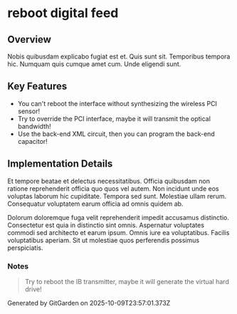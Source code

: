 # reboot digital feed

## Overview
Nobis quibusdam explicabo fugiat est et. Quis sunt sit. Temporibus tempora hic. Numquam quis cumque amet cum. Unde eligendi sunt.

## Key Features
- You can't reboot the interface without synthesizing the wireless PCI sensor!
- Try to override the PCI interface, maybe it will transmit the optical bandwidth!
- Use the back-end XML circuit, then you can program the back-end capacitor!

## Implementation Details
Et tempore beatae et delectus necessitatibus. Officia quibusdam non ratione reprehenderit officia quo quos vel autem. Non incidunt unde eos voluptas laborum hic cupiditate. Tempora sed sunt. Molestiae ullam rerum. Consequatur voluptatem earum officia ad omnis quidem ab.
 Dolorum doloremque fuga velit reprehenderit impedit accusamus distinctio. Consectetur est quia in distinctio sint omnis. Aspernatur voluptates commodi sed architecto et earum ipsum. Omnis iure ea voluptatibus. Facilis voluptatibus aperiam. Sit ut molestiae quos perferendis possimus perspiciatis.

### Notes
> Try to reboot the IB transmitter, maybe it will generate the virtual hard drive!

Generated by GitGarden on 2025-10-09T23:57:01.373Z